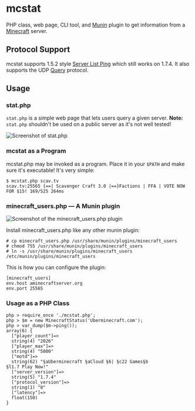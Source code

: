 # mcstat

PHP class, web page, CLI tool, and [Munin][] plugin to get information from a
[Minecraft][] server.

[Munin]: http://munin-monitoring.org/
[Minecraft]: http://www.minecraft.net/

## Protocol Support

mcstat supports 1.5.2 style [Server List Ping][] which still works on 1.7.4.
It also supports the UDP [Query][] protocol.

[Server List Ping]: http://wiki.vg/Server_List_Ping
[Query]: http://wiki.vg/Query

## Usage

### stat.php
`stat.php` is a simple web page that lets users query a given server.
**Note:** `stat.php` shouldn't be used on a public server as it's not
well tested!

![Screenshot of stat.php](https://i.imgur.com/Nc4yVOi.png)

### mcstat as a Program
mcstat.php may be invoked as a program. Place it in your `$PATH` and make
sure it's executable! It's very simple:

    $ mcstat.php scav.tv
    scav.tv:25565 {==| Scavenger Craft 3.0 |==}Factions | FFA | VOTE NOW FOR $15! 169/525 264ms


### minecraft_users.php — A Munin plugin

![Screenshot of the minecraft_users.php plugin](https://i.imgur.com/lAfCXLF.png)

Install minecraft_users.php like any other munin plugin:

    # cp minecraft_users.php /usr/share/munin/plugins/minecraft_users
    # chmod 755 /usr/share/munin/plugins/minecraft_users
    # ln -s /usr/share/munin/plugins/minecraft_users /etc/munin/plugins/minecraft_users

This is how you can configure the plugin:

    [minecraft_users]
    env.host aminecraftserver.org
    env.port 25565

### Usage as a PHP Class
    php > require_once './mcstat.php';
    php > $m = new MinecraftStatus('Uberminecraft.com');
    php > var_dump($m->ping());
    array(6) {
      ["player_count"]=>
      string(4) "2026"
      ["player_max"]=>
      string(4) "5000"
      ["motd"]=>
      string(62) "§aUberminecraft §aCloud §6| §c22 Games§b
    §l1.7 Play Now!"
      ["server_version"]=>
      string(5) "1.7.4"
      ["protocol_version"]=>
      string(1) "8"
      ["latency"]=>
      float(150)
    }